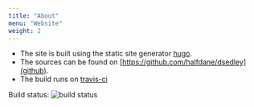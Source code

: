 ```yaml
---
title: "About"
menu: "Website"
weight: 2
---
```


- The site is built using the static site generator [hugo](http://gohugo.io/).
- The sources can be found on [https://github.com/halfdane/dsedley](github).
- The build runs on [travis-ci](https://travis-ci.org/halfdane/dsedley)

Build status: ![build status](https://travis-ci.org/halfdane/dsedley.svg)
